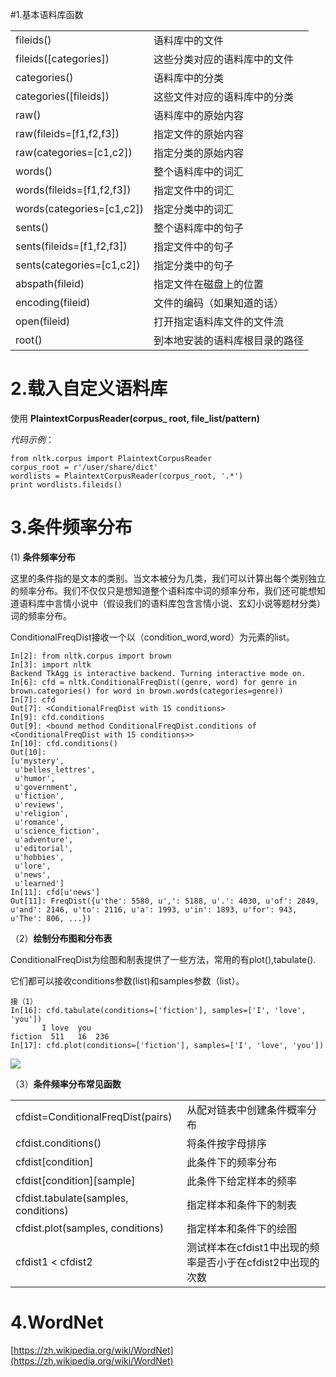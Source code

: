 #1.基本语料库函数
<table>
<tr>
<td>fileids()</td>
<td>语料库中的文件</td>
</tr>
<tr>
<td>fileids([categories])</td>
<td>这些分类对应的语料库中的文件</td>
</tr>

<tr>
<td>categories()</td>
<td>语料库中的分类</td>
</tr>
<tr>
<td>categories([fileids])</td>
<td>这些文件对应的语料库中的分类</td>
</tr>

<tr>
<td>raw()</td>
<td>语料库中的原始内容</td>
</tr>
<tr>
<td>raw(fileids=[f1,f2,f3])</td>
<td>指定文件的原始内容</td>
</tr>
<tr>
<td>raw(categories=[c1,c2])</td>
<td>指定分类的原始内容</td>
</tr>

<tr>
<td>words()</td>
<td>整个语料库中的词汇</td>
</tr>
<tr>
<td>words(fileids=[f1,f2,f3])</td>
<td>指定文件中的词汇</td>
</tr>
<tr>
<td>words(categories=[c1,c2])</td>
<td>指定分类中的词汇</td>
</tr>

<tr>
<td>sents()</td>
<td>整个语料库中的句子</td>
</tr>
<tr>
<td>sents(fileids=[f1,f2,f3])</td>
<td>指定文件中的句子</td>
</tr>
<tr>
<td>sents(categories=[c1,c2])</td>
<td>指定分类中的句子</td>
</tr>

<tr>
<td>abspath(fileid)</td>
<td>指定文件在磁盘上的位置</td>
</tr>
<tr>
<td>encoding(fileid)</td>
<td>文件的编码（如果知道的话）</td>
</tr>
<tr>
<td>open(fileid)</td>
<td>打开指定语料库文件的文件流</td>
</tr>
<tr>
<td>root()</td>
<td>到本地安装的语料库根目录的路径</td>
</tr>
</table>

# 2.载入自定义语料库
使用 **PlaintextCorpusReader(corpus_ root, file_list/pattern)** 

*代码示例*：

	from nltk.corpus import PlaintextCorpusReader
	corpus_root = r'/user/share/dict'
	wordlists = PlaintextCorpusReader(corpus_root, '.*')
	print wordlists.fileids()

# 3.条件频率分布

(1) **条件频率分布**

这里的条件指的是文本的类别。当文本被分为几类，我们可以计算出每个类别独立的频率分布。我们不仅仅只是想知道整个语料库中词的频率分布，我们还可能想知道语料库中言情小说中（假设我们的语料库包含言情小说、玄幻小说等题材分类）词的频率分布。

ConditionalFreqDist接收一个以（condition_word,word）为元素的list。

	In[2]: from nltk.corpus import brown
	In[3]: import nltk
	Backend TkAgg is interactive backend. Turning interactive mode on.
	In[6]: cfd = nltk.ConditionalFreqDist((genre, word) for genre in brown.categories() for word in brown.words(categories=genre))
	In[7]: cfd
	Out[7]: <ConditionalFreqDist with 15 conditions>
	In[9]: cfd.conditions
	Out[9]: <bound method ConditionalFreqDist.conditions of <ConditionalFreqDist with 15 conditions>>
	In[10]: cfd.conditions()
	Out[10]: 
	[u'mystery',
	 u'belles_lettres',
	 u'humor',
	 u'government',
	 u'fiction',
	 u'reviews',
	 u'religion',
	 u'romance',
	 u'science_fiction',
	 u'adventure',
	 u'editorial',
	 u'hobbies',
	 u'lore',
	 u'news',
	 u'learned']
	In[11]: cfd[u'news']
	Out[11]: FreqDist({u'the': 5580, u',': 5188, u'.': 4030, u'of': 2849, u'and': 2146, u'to': 2116, u'a': 1993, u'in': 1893, u'for': 943, u'The': 806, ...})

（2）**绘制分布图和分布表**

ConditionalFreqDist为绘图和制表提供了一些方法，常用的有plot(),tabulate().

它们都可以接收conditions参数(list)和samples参数（list）。


	接（1）
	In[16]: cfd.tabulate(conditions=['fiction'], samples=['I', 'love', 'you'])
           I love  you 
	fiction  511   16  236 
	In[17]: cfd.plot(conditions=['fiction'], samples=['I', 'love', 'you'])

![](http://i.imgur.com/zNIF3s0.png)

（3）**条件频率分布常见函数**
<table>
<tr>
<td>cfdist=ConditionalFreqDist(pairs)</td>
<td>从配对链表中创建条件概率分布</td>
</tr>

<tr>
<td>cfdist.conditions()</td>
<td>将条件按字母排序</td>
</tr>

<tr>
<td>cfdist[condition]</td>
<td>此条件下的频率分布</td>
</tr>

<tr>
<td>cfdist[condition][sample]</td>
<td>此条件下给定样本的频率</td>
</tr>

<tr>
<td>cfdist.tabulate(samples, conditions)</td>
<td>指定样本和条件下的制表</td>
</tr>

<tr>
<td>cfdist.plot(samples, conditions)</td>
<td>指定样本和条件下的绘图</td>
</tr>

<tr>
<td>cfdist1 < cfdist2</td>
<td>测试样本在cfdist1中出现的频率是否小于在cfdist2中出现的次数</td>
</tr>
</table>

# 4.WordNet
[https://zh.wikipedia.org/wiki/WordNet](https://zh.wikipedia.org/wiki/WordNet)